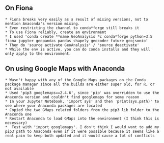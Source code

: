## On Fiona
    * Fiona breaks very easily as a result of mixing versions, not to mention Anaconda's version mixing.
    * Even restricting the channel to conda*forge still breaks it
    * To use Fiona reliably, create an environment
    * I used 'conda create **name GeoAnalysis *c conda*forge python=3.5 fiona jupyter geopandas pandas shapely geocoder future geojsonio'
    * Then do 'source activate GeoAnalysis' / 'source deactivate'
    * While the env is active, you can do conda installs and they will only apply to the environment.

## On using Google Maps with Anaconda
    * Wasn't happy with any of the Google Maps packages on the Conda package manager since all the builds are either super old, for R, or not available
    * Used 'pip3 googlemaps==2.4.6', since 'pip' was overridden to use the  Anaconda version and couldn't find googlemaps for some reason
    * In your Jupyter Notebook, 'import sys' and then 'print(sys.path)' to see where your Anaconda packages are located
    * Copied the two GMaps related folders from the pip3 lib folder to the Anaconda one
    * Restart Anaconda to load GMaps into the environment (I think this is necessary)
    *  Test with 'import googlemaps'. I don't think I would want to add my pip3 path to Anaconda even if it were possible because it seems like a real pain to keep both updated and it would cause a lot of conflicts